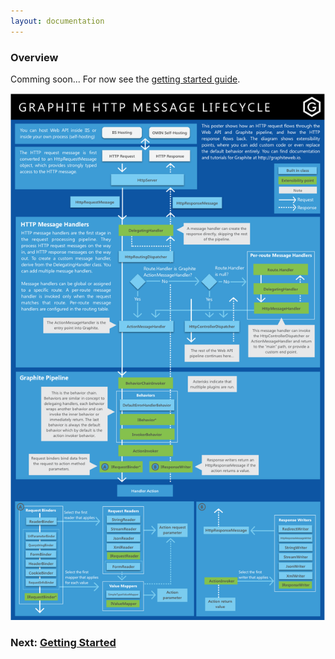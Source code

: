 ```yaml
---
layout: documentation
---
```


### Overview

Comming soon... For now see the [getting started guide](getting-started).

[![Architecture](img/architecture.png)](img/architecture.png)

### Next: [Getting Started](getting-started)